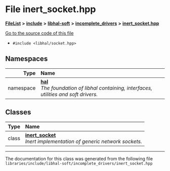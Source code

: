 

# File inert\_socket.hpp



[**FileList**](files.md) **>** [**include**](dir_cba0faac6e93618a6e2539705915bd70.md) **>** [**libhal-soft**](dir_d4bad6877cf31bc2d39b696d7a305013.md) **>** [**incomplete\_drivers**](dir_6341654c6178e3c825562b2d2d27fb31.md) **>** [**inert\_socket.hpp**](inert__socket_8hpp.md)

[Go to the source code of this file](inert__socket_8hpp_source.md)



* `#include <libhal/socket.hpp>`













## Namespaces

| Type | Name |
| ---: | :--- |
| namespace | [**hal**](namespacehal.md) <br>_The foundation of libhal containing, interfaces, utilities and soft drivers._  |


## Classes

| Type | Name |
| ---: | :--- |
| class | [**inert\_socket**](classhal_1_1inert__socket.md) <br>_Inert implementation of generic network sockets._  |



















































------------------------------
The documentation for this class was generated from the following file `libraries/include/libhal-soft/incomplete_drivers/inert_socket.hpp`

